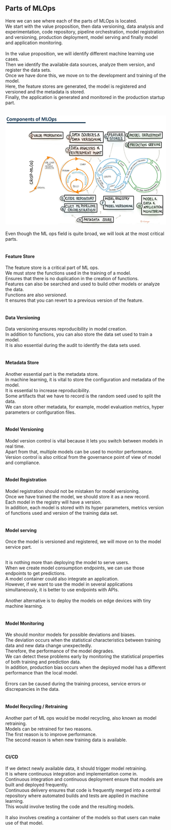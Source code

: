 ## Parts of MLOps

Here we can see where each of the parts of MLOps is located. <br>
We start with the value proposition, then data versioning, data analysis and experimentation, code repository, pipeline orchestration, model registration and versioning, production deployment, model serving and finally model and application monitoring. <br>
 <br>
In the value proposition, we will identify different machine learning use cases. <br> 
Then we identify the available data sources, analyze them version, and register the data sets. <br>
Once we have done this, we move on to the development and training of the model. <br>
Here, the feature stores are generated, the model is registered and versioned and the metadata is stored. <br>
Finally, the application is generated and monitored in the production startup part. <br>
 <br>

![img_1.png](img_1.png) <br>
 <br>
Even though the ML ops field is quite broad, we will look at the most critical parts. <br> <br>

#### Feature Store
The feature store is a critical part of ML ops. <br>
We must _store_ the functions used in the training of a model. <br>
Ensures that there is no duplication in the creation of functions. <br>
Features can also be searched and used to build other models or analyze the data. <br>
Functions are also _versioned_. <br>
It ensures that you can revert to a previous version of the feature. <br>
 <br>
#### Data Versioning
Data versioning ensures reproducibility in model creation. <br>
In addition to functions, you can also store the data set used to train a model. <br>
It is also essential during the audit to identify the data sets used. <br> <br>

#### Metadata Store
Another essential part is the metadata store. <br>
In machine learning, it is vital to store the configuration and metadata of the model. <br>
It is essential to increase reproducibility. <br>
Some artifacts that we have to record is the random seed used to split the data. <br>
We can store other metadata, for example, model evaluation metrics, hyper parameters or configuration files. <br> <br>

#### Model Versioning
Model version control is vital because it lets you switch between models in real time. <br>
Apart from that, multiple models can be used to monitor performance. <br>
Version control is also critical from the governance point of view of model and compliance. <br> <br>

#### Model Registration
Model registration should not be mistaken for model versioning. <br>
Once we have trained the model, we should store it as a new record. <br>
Each model in the registry will have a version. <br>
In addition, each model is stored with its hyper parameters, metrics version of functions used and version of the training data set. <br> <br>

#### Model serving
Once the model is versioned and registered, we will move on to the model service part. <br> <br>

It is nothing more than deploying the model to serve users. <br>
When we create model consumption endpoints, we can use those endpoints to get predictions. <br>
A model container could also integrate an application. <br>
However, if we want to use the model in several applications simultaneously, it is better to use endpoints with APIs. <br>
 <br>
Another alternative is to deploy the models on edge devices with tiny machine learning. <br> <br>

#### Model Monitoring
We should monitor models for possible deviations and biases. <br>
The deviation occurs when the statistical characteristics between training data and new data change unexpectedly. <br>
Therefore, the performance of the model degrades. <br>
We can detect these problems early by monitoring the statistical properties of both training and prediction data. <br>
In addition, production bias occurs when the deployed model has a different performance than the local model. <br>
 <br>
Errors can be caused during the training process, service errors or discrepancies in the data. <br> <br>

#### Model Recycling / Retraining
Another part of ML ops would be model recycling, also known as model retraining. <br>
Models can be retrained for two reasons. <br>
The first reason is to improve performance. <br>
The second reason is when new training data is available. <br> <br>

#### CI/CD
If we detect newly available data, it should trigger model retraining. <br>
It is where continuous integration and implementation come in. <br>
Continuous integration and continuous deployment ensure that models are built and deployed frequently. <br>
Continuous delivery ensures that code is frequently merged into a central repository where automated builds and tests are applied in machine learning. <br>
This would involve testing the code and the resulting models. <br>
 <br>
It also involves creating a container of the models so that users can make use of that model. <br>
